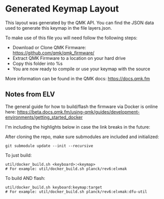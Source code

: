 # Generated Keymap Layout

This layout was generated by the QMK API. You can find the JSON data used to
generate this keymap in the file layers.json.

To make use of this file you will need follow the following steps:

* Download or Clone QMK Firmware: <https://github.com/qmk/qmk_firmware/>
* Extract QMK Firmware to a location on your hard drive
* Copy this folder into %s
* You are now ready to compile or use your keymap with the source

More information can be found in the QMK docs: <https://docs.qmk.fm>

## Notes from ELV

The general guide for how to build/flash the firmware via Docker is online here: https://beta.docs.qmk.fm/using-qmk/guides/development-environments/getting_started_docker

I'm including the highlights below in case the link breaks in the future:

After cloning the repo, make sure submodules are included and initialized:

    git submodule update --init --recursive

To just build:

    util/docker_build.sh <keyboard>:<keymap>
    # For example: util/docker_build.sh planck/rev6:elvmak

To build AND flash: 

    util/docker_build.sh keyboard:keymap:target
    # For example: util/docker_build.sh planck/rev6:elvmak:dfu-util
